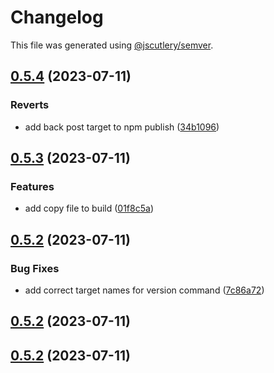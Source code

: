 # Changelog

This file was generated using [@jscutlery/semver](https://github.com/jscutlery/semver).

## [0.5.4](https://github.com/dannyfranca/qwik-router/compare/qwik-router-0.5.3...qwik-router-0.5.4) (2023-07-11)


### Reverts

* add back post target to npm publish ([34b1096](https://github.com/dannyfranca/qwik-router/commit/34b1096eded9d3c5b267e119be796ec9b51640f6))



## [0.5.3](https://github.com/dannyfranca/qwik-router/compare/qwik-router-0.5.2...qwik-router-0.5.3) (2023-07-11)


### Features

* add copy file to build ([01f8c5a](https://github.com/dannyfranca/qwik-router/commit/01f8c5a5250bb3ba1ea14cd25cb69d5a31570c00))



## [0.5.2](https://github.com/dannyfranca/qwik-router/compare/qwik-router-0.5.1...qwik-router-0.5.2) (2023-07-11)


### Bug Fixes

* add correct target names for version command ([7c86a72](https://github.com/dannyfranca/qwik-router/commit/7c86a724fe17432a8ae4e92e4e22148463499c1d))



## [0.5.2](https://github.com/dannyfranca/qwik-router/compare/qwik-router-0.5.1...qwik-router-0.5.2) (2023-07-11)



## [0.5.2](https://github.com/dannyfranca/qwik-router/compare/qwik-router-0.5.1...qwik-router-0.5.2) (2023-07-11)
